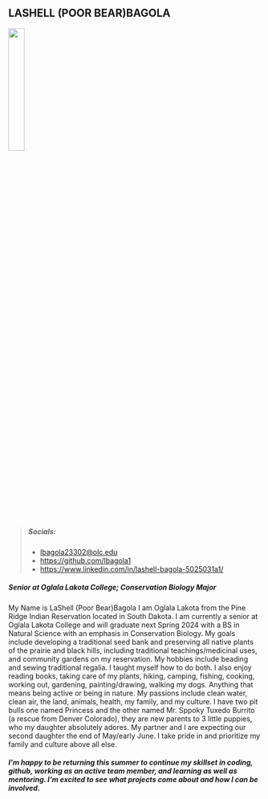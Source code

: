
## LASHELL (POOR BEAR)BAGOLA

<img alt-text="LaShell Bagola"
     src="![headshot](https://user-images.githubusercontent.com/105870644/227647150-1bed9786-30b3-471a-a7a2-efeafd091637.jpg)" width="25%" />

> ##### Socials:
> 
> - lbagola23302@olc.edu </li>
> - https://github.com/lbagola1 </li>
> - https://www.linkedin.com/in/lashell-bagola-5025031a1/

##### Senior at Oglala Lakota College; Conservation Biology Major
  
  My Name is LaShell (Poor Bear)Bagola I am Oglala Lakota from the Pine Ridge Indian Reservation located in South Dakota.
  I am currently a senior at Oglala Lakota College and will graduate next Spring 2024 with a BS in Natural Science with an emphasis in Conservation Biology.
  My goals include developing a traditional seed bank and preserving all native plants of the prairie and black hills, including traditional teachings/medicinal uses, and community gardens on my reservation.
  My hobbies include beading and sewing traditional regalia. I taught myself how to do both. I also enjoy reading books, taking care of my plants, hiking, camping, fishing, cooking, working out, gardening, painting/drawing, walking my dogs. Anything that means being active or being in nature.
  My passions include clean water, clean air, the land, animals, health, my family, and my culture.
  I have two pit bulls one named Princess and the other named Mr. Sppoky Tuxedo Burrito (a rescue from Denver Colorado), they are new parents to 3 little puppies, who my daughter absolutely adores.
  My partner and I are expecting our second daughter the end of May/early June. I take pride in and prioritize my family and culture above all else.
    

##### I'm happy to be returning this summer to continue my skillset in coding, github, working as an active team member, and learning as well as mentoring. I'm excited to see what projects come about and how I can be involved.
